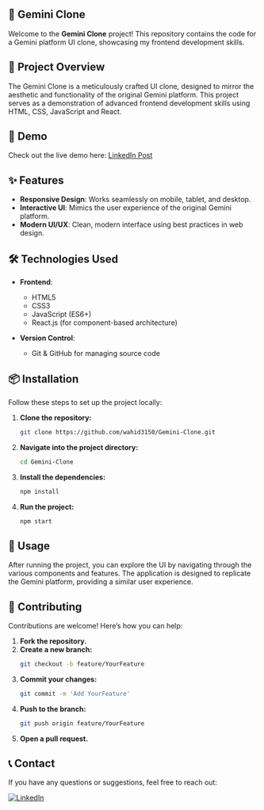 ## 🌟 Gemini Clone

Welcome to the **Gemini Clone** project! This repository contains the code for a Gemini platform UI clone, showcasing my frontend development skills.

## 🚀 Project Overview
The Gemini Clone is a meticulously crafted UI clone, designed to mirror the aesthetic and functionality of the original Gemini platform. This project serves as a demonstration of advanced frontend development skills using HTML, CSS, JavaScript and React.

## 🎥 Demo
Check out the live demo here: [LinkedIn Post](https://www.linkedin.com/posts/wahidanon_wqsoftwares-mernstack-webdevelopment-activity-7233819212656373762-p_0m?utm_source=share&utm_medium=member_desktop)


## ✨ Features

- **Responsive Design**: Works seamlessly on mobile, tablet, and desktop.
- **Interactive UI**: Mimics the user experience of the original Gemini platform.
- **Modern UI/UX**: Clean, modern interface using best practices in web design.

## 🛠 Technologies Used

- **Frontend**:
  - HTML5
  - CSS3
  - JavaScript (ES6+)
  - React.js (for component-based architecture)

- **Version Control**:
  - Git & GitHub for managing source code

## 📦 Installation

Follow these steps to set up the project locally:

1. **Clone the repository:**
   ```bash
   git clone https://github.com/wahid3150/Gemini-Clone.git
   ```

2. **Navigate into the project directory:**
   ```bash
   cd Gemini-Clone
   ```

3. **Install the dependencies:**
   ```bash
   npm install
   ```

4. **Run the project:**
   ```bash
   npm start
   ```

## 📜 Usage

After running the project, you can explore the UI by navigating through the various components and features. The application is designed to replicate the Gemini platform, providing a similar user experience.

## 🤝 Contributing

Contributions are welcome! Here’s how you can help:

1. **Fork the repository.**
2. **Create a new branch:**
   ```bash
   git checkout -b feature/YourFeature
   ```
3. **Commit your changes:**
   ```bash
   git commit -m 'Add YourFeature'
   ```
4. **Push to the branch:**
   ```bash
   git push origin feature/YourFeature
   ```
5. **Open a pull request.**

## 📞 Contact

If you have any questions or suggestions, feel free to reach out:

[![LinkedIn](https://img.shields.io/badge/LinkedIn-Wahid%20Ali-blue?logo=linkedin&logoColor=white)](https://www.linkedin.com/in/wahidanon/)
